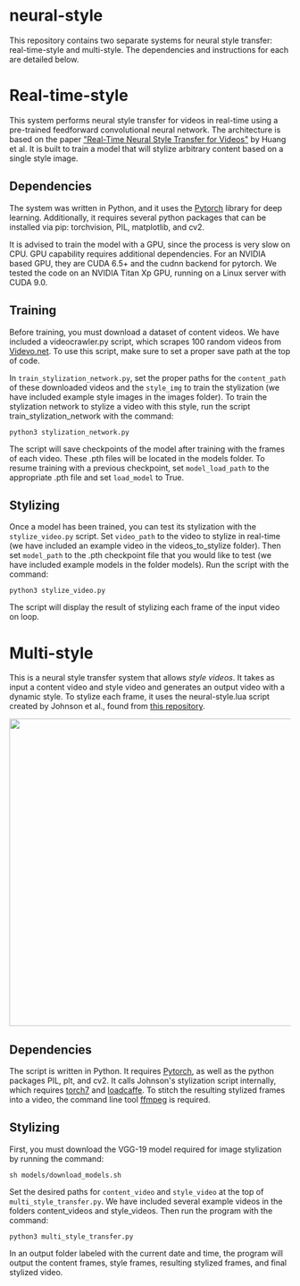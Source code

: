 # neural-style

This repository contains two separate systems for neural style transfer: real-time-style and multi-style. The dependencies and instructions for each are detailed below.

# Real-time-style
This system performs neural style transfer for videos in real-time using a pre-trained feedforward convolutional neural network. The architecture is based on the paper ["Real-Time Neural Style Transfer for Videos"](http://openaccess.thecvf.com/content_cvpr_2017/papers/Huang_Real-Time_Neural_Style_CVPR_2017_paper.pdf) by Huang et al. It is built to train a model that will stylize arbitrary content based on a single style image.

## Dependencies
The system was written in Python, and it uses the  [Pytorch](https://pytorch.org/) library for deep learning. Additionally, it requires several python packages that can be installed via pip: torchvision, PIL, matplotlib, and cv2.

It is advised to train the model with a GPU, since the process is very slow on CPU. GPU capability requires additional dependencies. For an NVIDIA based GPU, they are CUDA 6.5+ and the cudnn backend for pytorch. We tested the code on an NVIDIA Titan Xp GPU, running on a Linux server with CUDA 9.0.

## Training
Before training, you must download a dataset of content videos. We have included a videocrawler.py script, which scrapes 100 random videos from [Videvo.net](https://www.videvo.net/). To use this script, make sure to set a proper save path at the top of code.

In `train_stylization_network.py`, set the proper paths for the `content_path` of these downloaded videos and the `style_img` to train the stylization (we have included example style images in the images folder). To train the stylization network to stylize a video with this style, run the script train_stylization_network with the command:
```
python3 stylization_network.py
```
The script will save checkpoints of the model after training with the frames of each video. These .pth files will be located in the models folder. To resume training with a previous checkpoint, set `model_load_path` to the appropriate .pth file and set `load_model` to True.

## Stylizing
Once a model has been trained, you can test its stylization with the `stylize_video.py` script. Set `video_path` to the video to stylize in real-time (we have included an example video in the videos_to_stylize folder). Then set `model_path` to the .pth checkpoint file that you would like to test (we have included example models in the folder models). Run the script with the command:
```
python3 stylize_video.py
```
The script will display the result of stylizing each frame of the input video on loop.

# Multi-style
This is a neural style transfer system that allows _style videos_. It takes as input a content video and style video and generates an output video with a dynamic style. To stylize each frame, it uses the neural-style.lua script created by Johnson et al., found from [this repository](https://github.com/jcjohnson/neural-style).

<img src="multi-style/example_outputs/lion/lionloop.gif" width="550">

## Dependencies
The script is written in Python. It requires [Pytorch](https://pytorch.org/), as well as the python packages PIL, plt, and cv2. It calls Johnson's stylization script internally, which requires [torch7](https://github.com/torch/torch7) and [loadcaffe](https://github.com/szagoruyko/loadcaffe).
To stitch the resulting stylized frames into a video, the command line tool [ffmpeg](https://www.ffmpeg.org/) is required.

## Stylizing
First, you must download the VGG-19 model required for image stylization by running the command:
```
sh models/download_models.sh
```
Set the desired paths for `content_video` and `style_video` at the top of `multi_style_transfer.py`. We have included several example videos in the folders content_videos and style_videos. Then run the program with the command:
```
python3 multi_style_transfer.py
```
In an output folder labeled with the current date and time, the program will output the content frames, style frames, resulting stylized frames, and final stylized video.
